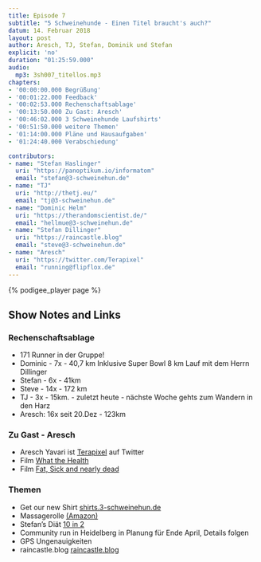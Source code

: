 ```yaml
---
title: Episode 7
subtitle: "5 Schweinehunde - Einen Titel braucht's auch?"
datum: 14. Februar 2018
layout: post
author: Aresch, TJ, Stefan, Dominik und Stefan
explicit: 'no'
duration: "01:25:59.000"
audio:
  mp3: 3sh007_titellos.mp3
chapters:
- '00:00:00.000 Begrüßung'
- '00:01:22.000 Feedback'
- '00:02:53.000 Rechenschaftsablage'
- '00:13:50.000 Zu Gast: Aresch'
- '00:46:02.000 3 Schweinehunde Laufshirts'
- '00:51:50.000 weitere Themen'
- '01:14:00.000 Pläne und Hausaufgaben'
- '01:24:40.000 Verabschiedung'

contributors:
- name: "Stefan Haslinger"
  uri: "https://panoptikum.io/informatom"
  email: "stefan@3-schweinehun.de"
- name: "TJ"
  uri: "http://thetj.eu/"
  email: "tj@3-schweinehun.de"
- name: "Dominic Helm"
  uri: "https://therandomscientist.de/"
  email: "hellmue@3-schweinehun.de"
- name: "Stefan Dillinger"
  uri: "https://raincastle.blog"
  email: "steve@3-schweinehun.de"
- name: "Aresch"
  uri: "https://twitter.com/Terapixel"
  email: "running@flipflox.de"
---
```


{% podigee_player page %}

## Show Notes and Links

### Rechenschaftsablage

* 171 Runner in der Gruppe!
* Dominic - 7x - 40,7 km
  Inklusive Super Bowl 8 km Lauf mit dem Herrn Dillinger
* Stefan - 6x - 41km
* Steve - 14x - 172 km
* TJ - 3x - 15km. - zuletzt heute - nächste Woche gehts zum Wandern in den Harz
* Aresch: 16x seit 20.Dez - 123km


### Zu Gast - Aresch

* Aresch Yavari ist [Terapixel](https://twitter.com/Terapixel) auf Twitter
* Film [What the Health](http://www.whatthehealthfilm.com/)
* Film [Fat, Sick and nearly dead](http://www.fatsickandnearlydead.com/)


### Themen

* Get our new Shirt  [shirts.3-schweinehun.de](https://goo.gl/forms/Gsf7S2q89EWt1gsa2)
* Massagerolle [(Amazon)](http://amzn.to/2o5bjJ9)
* Stefan’s Diät [10 in 2](https://www.10in2.at/)
* Community run in Heidelberg in Planung für Ende April, Details folgen
* GPS Ungenauigkeiten
* raincastle.blog [raincastle.blog](https://raincastle.blog)
